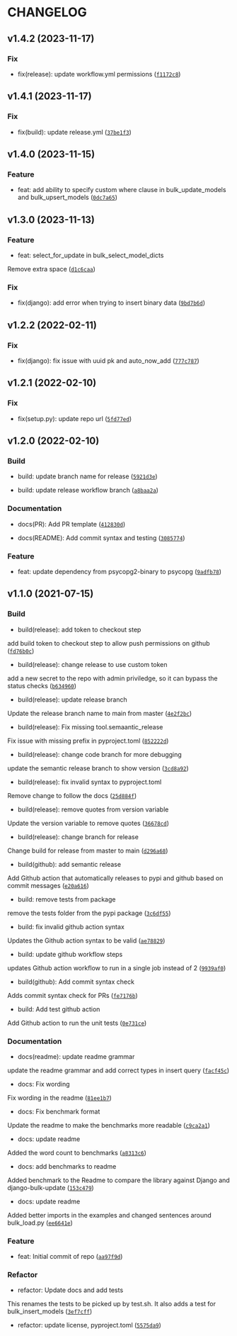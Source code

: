 # CHANGELOG



## v1.4.2 (2023-11-17)

### Fix

* fix(release): update workflow.yml permissions ([`f1172c8`](https://github.com/cedar-team/django-bulk-load/commit/f1172c8f6fcb860d07e6921c488052bba1e15b04))


## v1.4.1 (2023-11-17)

### Fix

* fix(build): update release.yml ([`37be1f3`](https://github.com/cedar-team/django-bulk-load/commit/37be1f3e54a4d72d3cafbe31a2248b17ef1559bf))


## v1.4.0 (2023-11-15)

### Feature

* feat: add ability to specify custom where clause in bulk_update_models and bulk_upsert_models ([`0dc7a65`](https://github.com/cedar-team/django-bulk-load/commit/0dc7a65348f750792cf58da1bc996b569d45d650))


## v1.3.0 (2023-11-13)

### Feature

* feat: select_for_update in bulk_select_model_dicts

Remove extra space ([`d1c6caa`](https://github.com/cedar-team/django-bulk-load/commit/d1c6caa7a0a0714ce327caf075c31061af9b446b))

### Fix

* fix(django): add error when trying to insert binary data ([`9bd7b6d`](https://github.com/cedar-team/django-bulk-load/commit/9bd7b6d70240bc1e876026b6e1e91350593b5ece))


## v1.2.2 (2022-02-11)

### Fix

* fix(django): fix issue with uuid pk and auto_now_add ([`777c787`](https://github.com/cedar-team/django-bulk-load/commit/777c787e501ff6528b921c3f97bc9b1fb990f35e))


## v1.2.1 (2022-02-10)

### Fix

* fix(setup.py): update repo url ([`5fd77ed`](https://github.com/cedar-team/django-bulk-load/commit/5fd77ed5ed0f01b615d1a4ae0a8ebc965c3530fb))


## v1.2.0 (2022-02-10)

### Build

* build: update branch name for release ([`5921d3e`](https://github.com/cedar-team/django-bulk-load/commit/5921d3e64cc34106e186720f6bbd903ead71e1a7))

* build: update release workflow branch ([`a8baa2a`](https://github.com/cedar-team/django-bulk-load/commit/a8baa2a021a57ec194690b4cb6cb3aad4a519105))

### Documentation

* docs(PR): Add PR template ([`412830d`](https://github.com/cedar-team/django-bulk-load/commit/412830d3eb1842a13abde92645b0b81901050932))

* docs(README): Add commit syntax and testing ([`3085774`](https://github.com/cedar-team/django-bulk-load/commit/30857741475423bc664db740f789bb2ebfb47083))

### Feature

* feat: update dependency from psycopg2-binary to psycopg ([`9adfb78`](https://github.com/cedar-team/django-bulk-load/commit/9adfb788028c1cab1530ec2f412258f90e11c712))


## v1.1.0 (2021-07-15)

### Build

* build(release): add token to checkout step

add build token to checkout step to allow push permissions on github ([`fd76b0c`](https://github.com/cedar-team/django-bulk-load/commit/fd76b0c7947aae932c5462e3f79f3afb91a043af))

* build(release): change release to use custom token

add a new secret to the repo with admin priviledge, so it can bypass the status checks ([`b634960`](https://github.com/cedar-team/django-bulk-load/commit/b6349602824b04d06e0f69647e64732df277abe2))

* build(release): update release branch

Update the release branch name to main from master ([`4e2f2bc`](https://github.com/cedar-team/django-bulk-load/commit/4e2f2bc0569068106af678b03e0871c33b061631))

* build(release): Fix missing tool.semaantic_release

Fix issue with missing prefix in pyproject.toml ([`852222d`](https://github.com/cedar-team/django-bulk-load/commit/852222d7cd22b9c44ec8739f0a97343165397653))

* build(release): change code branch for more debugging

update the semantic release branch to show version ([`3cd8a92`](https://github.com/cedar-team/django-bulk-load/commit/3cd8a9261b3abcacfb51f6d4943e425084c57c90))

* build(release): fix invalid syntax to pyproject.toml

Remove change to follow the docs ([`25d884f`](https://github.com/cedar-team/django-bulk-load/commit/25d884f14b316482cfa8ef24ac36496ea068f44d))

* build(release): remove quotes from version variable

Update the version variable to remove quotes ([`36678cd`](https://github.com/cedar-team/django-bulk-load/commit/36678cd6f5f1c1fdefa1be1cf52c1798a4979dd6))

* build(release): change branch for release

Change build for release from master to main ([`d296a68`](https://github.com/cedar-team/django-bulk-load/commit/d296a6819c2f27f496b40cdd51d3f710ac30bbc1))

* build(github): add semantic release

Add Github action that automatically releases to pypi and github based on commit messages ([`e20a616`](https://github.com/cedar-team/django-bulk-load/commit/e20a6166d1b7023f61ad152d7157e7b4ad1fa028))

* build: remove tests from package

remove the tests folder from the pypi package ([`3c6df55`](https://github.com/cedar-team/django-bulk-load/commit/3c6df55d429dc760518fd4ffdd43d9c828183e9c))

* build: fix invalid github action syntax

Updates the Github action syntax to be valid ([`ae78829`](https://github.com/cedar-team/django-bulk-load/commit/ae788294f208e8bf4b9a61c37e93c7abbde64c9f))

* build: update github workflow steps

updates Github action workflow to run in a single job instead of 2 ([`9939af0`](https://github.com/cedar-team/django-bulk-load/commit/9939af059cfac050d07542d35709b35f9ba33837))

* build(github): Add commit syntax check

Adds commit syntax check for PRs ([`fe7176b`](https://github.com/cedar-team/django-bulk-load/commit/fe7176b7b6ab9e9e00e77eb7289431b1865d47ee))

* build: Add test github action

Add Github action to run the unit tests ([`0e731ce`](https://github.com/cedar-team/django-bulk-load/commit/0e731ce434bc1ed3095d55619da9487355e07f96))

### Documentation

* docs(readme): update readme grammar

update the readme grammar and add correct types in insert query ([`facf45c`](https://github.com/cedar-team/django-bulk-load/commit/facf45c0d89405020709d14196300dcab17422b6))

* docs: Fix wording

Fix wording in the readme ([`81ee1b7`](https://github.com/cedar-team/django-bulk-load/commit/81ee1b716569e62d7b58e099b8628f98a0d38444))

* docs: Fix benchmark format

Update the readme to make the benchmarks more readable ([`c9ca2a1`](https://github.com/cedar-team/django-bulk-load/commit/c9ca2a1e23e31832e5fd7e7f02bf23a294edaa3a))

* docs: update readme

Added the word count to benchmarks ([`a8313c6`](https://github.com/cedar-team/django-bulk-load/commit/a8313c6d0cea2fabe4b80039957d3f5d04ad8d74))

* docs: add benchmarks to readme

Added benchmark to the Readme to compare the library against Django and django-bulk-update ([`153c479`](https://github.com/cedar-team/django-bulk-load/commit/153c47908e245878c8995ce31641e2898eddda62))

* docs: update readme

Added better imports in the examples and changed sentences around bulk_load.py ([`ee6641e`](https://github.com/cedar-team/django-bulk-load/commit/ee6641e3f3fc44d7e9c6cce58136b7be557992c9))

### Feature

* feat: Initial commit of repo ([`aa97f9d`](https://github.com/cedar-team/django-bulk-load/commit/aa97f9dd42e169538c41b599efd4056f14ef8a43))

### Refactor

* refactor: Update docs and add tests

This renames the tests to be picked up by test.sh. It also adds a test for bulk_insert_models ([`3ef7cff`](https://github.com/cedar-team/django-bulk-load/commit/3ef7cffff3a04a0fd52419d8c26a77b8ca8df369))

* refactor: update license, pyproject.toml ([`5575da9`](https://github.com/cedar-team/django-bulk-load/commit/5575da97fd1441424dd8d976efb1ab44951de05e))
